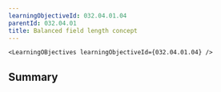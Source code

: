 ```yaml
---
learningObjectiveId: 032.04.01.04
parentId: 032.04.01
title: Balanced field length concept
---
```


```tsx eval
<LearningOBjectives learningObjectiveId={032.04.01.04} />
```

## Summary
